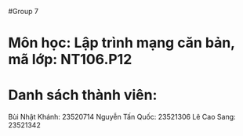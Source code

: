 #Group 7
# Môn học: Lập trình mạng căn bản, mã lớp: NT106.P12
# Danh sách thành viên:
Bùi Nhật Khánh: 23520714
Nguyễn Tấn Quốc: 23521306
Lê Cao Sang: 23521342
